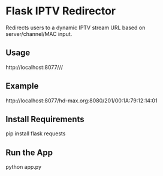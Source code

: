 # Flask IPTV Redirector

Redirects users to a dynamic IPTV stream URL based on server/channel/MAC input.

## Usage
http://localhost:8077/<server>/<channel>/<mac>

## Example
http://localhost:8077/hd-max.org:8080/201/00:1A:79:12:14:01

## Install Requirements
pip install flask requests

## Run the App
python app.py

